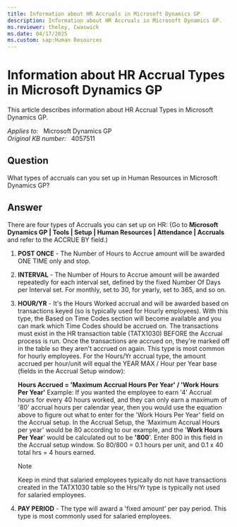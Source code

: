 ```yaml
---
title: Information about HR Accruals in Microsoft Dynamics GP
description: Information about HR Accruals in Microsoft Dynamics GP.
ms.reviewer: theley, Cwaswick
ms.date: 04/17/2025
ms.custom: sap:Human Resources
---
```

# Information about HR Accrual Types in Microsoft Dynamics GP

This article describes information about HR Accrual Types in Microsoft Dynamics GP.

_Applies to:_ &nbsp; Microsoft Dynamics GP  
_Original KB number:_ &nbsp; 4057511

## Question

What types of accruals can you set up in Human Resources in Microsoft Dynamics GP?

## Answer

There are four types of Accruals you can set up on HR: (Go to **Microsoft Dynamics GP | Tools | Setup | Human Resources | Attendance | Accruals** and refer to the ACCRUE BY field.)

1. **POST ONCE** - The Number of Hours to Accrue amount will be awarded ONE TIME only and stop.
2. **INTERVAL** - The Number of Hours to Accrue amount will be awarded repeatedly for each interval set, defined by the fixed Number Of Days per Interval set.  For monthly, set to 30, for yearly, set to 365, and so on.
3. **HOUR/YR** - It's the Hours Worked accrual and will be awarded based on transactions keyed (so is typically used for Hourly employees). With this type, the Based on Time Codes section will become available and you can mark which Time Codes should be accrued on. The transactions must exist in the HR transaction table (TATX1030) BEFORE the Accrual process is run.  Once the transactions are accrued on, they're marked off in the table so they aren't accrued on again. This type is most common for hourly employees. For the Hours/Yr accrual type, the amount accrued per hour/unit will equal the YEAR MAX / Hour per Year base (fields in the Accrual Setup window):  

    **Hours Accrued =  'Maximum Accrual Hours Per Year' / 'Work Hours Per Year'**
    Example: If you wanted the employee to earn '4' Accrual hours for every 40 hours worked, and they can only earn a maximum of '80' accrual hours per calendar year, then you would use the equation above to figure out what to enter for the 'Work Hours Per Year' field on the Accrual setup.   In the Accrual Setup, the 'Maximum Accrual Hours per year' would be 80 according to our example, and the '**Work Hours Per Year**' would be calculated out to be **'800**'.  Enter 800 in this field in the Accrual setup window. So 80/800 = 0.1 hours per unit, and 0.1 x 40 total hrs = 4 hours earned.
    > [!NOTE]
    > Keep in mind that salaried employees typically do not have transactions created in the TATX1030 table so the Hrs/Yr type is typically not used for salaried employees.
4. **PAY PERIOD** - The type will award a 'fixed amount' per pay period. This type is most commonly used for salaried employees.
